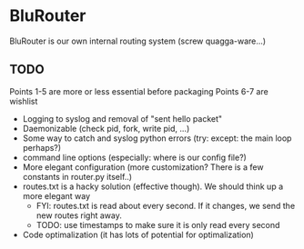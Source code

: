 BluRouter
=========

BluRouter is our own internal routing system (screw quagga-ware...)

TODO
----
Points 1-5 are more or less essential before packaging
Points 6-7 are wishlist
* Logging to syslog and removal of "sent hello packet"
* Daemonizable (check pid, fork, write pid, ...)
* Some way to catch and syslog python errors (try: except: the main loop perhaps?)
* command line options (especially: where is our config file?)
* More elegant configuration (more customization? There is a few constants in router.py itself..)
* routes.txt is a hacky solution (effective though). We should think up a more elegant way
  * FYI: routes.txt is read about every second. If it changes, we send the new routes right away.
  * TODO: use timestamps to make sure it is only read every second
* Code optimalization (it has lots of potential for optimalization)
